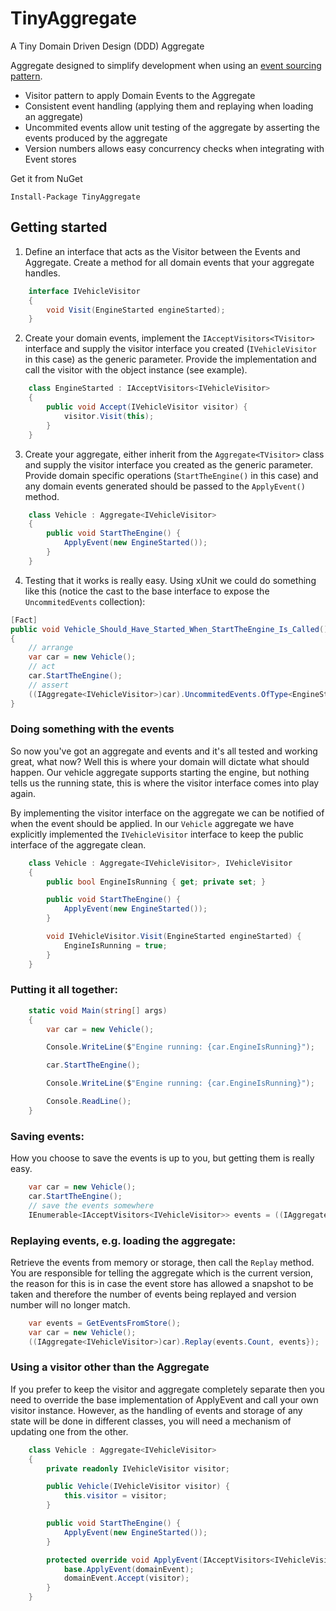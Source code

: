 # TinyAggregate
A Tiny Domain Driven Design (DDD) Aggregate

Aggregate designed to simplify development when using an [event sourcing pattern](https://martinfowler.com/eaaDev/EventSourcing.html).

* Visitor pattern to apply Domain Events to the Aggregate
* Consistent event handling (applying them and replaying when loading an aggregate)
* Uncommited events allow unit testing of the aggregate by asserting the events produced by the aggregate
* Version numbers allows easy concurrency checks when integrating with Event stores

Get it from NuGet
```
Install-Package TinyAggregate
```

## Getting started

1. Define an interface that acts as the Visitor between the Events and Aggregate. Create a method for all domain events that your aggregate handles.
```c#
    interface IVehicleVisitor
    {
        void Visit(EngineStarted engineStarted);
    }
```

2. Create your domain events, implement the `IAcceptVisitors<TVisitor>` interface and supply the visitor interface you created (`IVehicleVisitor` in this case) as the generic parameter. Provide the implementation and call the visitor with the object instance (see example).
```c#
    class EngineStarted : IAcceptVisitors<IVehicleVisitor>
    {
        public void Accept(IVehicleVisitor visitor) {
            visitor.Visit(this);
        }
    }
```

3. Create your aggregate, either inherit from the `Aggregate<TVisitor>` class and supply the visitor interface you created as the generic parameter. Provide domain specific operations (`StartTheEngine()` in this case) and any domain events generated should be passed to the `ApplyEvent()` method.
```c#
    class Vehicle : Aggregate<IVehicleVisitor>
    {
        public void StartTheEngine() {
            ApplyEvent(new EngineStarted());
        }
    }
```

4. Testing that it works is really easy. Using xUnit we could do something like this (notice the cast to the base interface to expose the `UncommitedEvents` collection):
```c#
[Fact]
public void Vehicle_Should_Have_Started_When_StartTheEngine_Is_Called() 
{
    // arrange
    var car = new Vehicle();
    // act
    car.StartTheEngine();
    // assert
    ((IAggregate<IVehicleVisitor>)car).UncommitedEvents.OfType<EngineStarted>().Count().Should().Be(1);
}
```

### Doing something with the events
So now you've got an aggregate and events and it's all tested and working great, what now? Well this is where your domain will dictate what should happen. Our vehicle aggregate supports starting the engine, but nothing tells us the running state, this is where the visitor interface comes into play again. 

By implementing the visitor interface on the aggregate we can be notified of when the event should be applied. In our `Vehicle` aggregate we have explicitly implemented the `IVehicleVisitor` interface to keep the public interface of the aggregate clean.

```c#
    class Vehicle : Aggregate<IVehicleVisitor>, IVehicleVisitor
    {
        public bool EngineIsRunning { get; private set; }

        public void StartTheEngine() {
            ApplyEvent(new EngineStarted());
        }

        void IVehicleVisitor.Visit(EngineStarted engineStarted) {
            EngineIsRunning = true;
        }
    }
```

### Putting it all together:
```c#
    static void Main(string[] args)
    {
        var car = new Vehicle();

        Console.WriteLine($"Engine running: {car.EngineIsRunning}");

        car.StartTheEngine();

        Console.WriteLine($"Engine running: {car.EngineIsRunning}");

        Console.ReadLine();
    }
```

### Saving events:
How you choose to save the events is up to you, but getting them is really easy.
```c#
    var car = new Vehicle();
    car.StartTheEngine();
    // save the events somewhere    
    IEnumerable<IAcceptVisitors<IVehicleVisitor>> events = ((IAggregate<IVehicleVisitor>)car).UncommitedEvents;
```

### Replaying events, e.g. loading the aggregate:
Retrieve the events from memory or storage, then call the `Replay` method. You are responsible for telling the aggregate which is the current version, the reason for this is in case the event store has allowed a snapshot to be taken and therefore the number of events being replayed and version number will no longer match.
```c#
    var events = GetEventsFromStore();
    var car = new Vehicle();
    ((IAggregate<IVehicleVisitor>)car).Replay(events.Count, events});
```

### Using a visitor other than the Aggregate
If you prefer to keep the visitor and aggregate completely separate then you need to override the base implementation of ApplyEvent and call your own visitor instance. However, as the handling of events and storage of any state will be done in different classes, you will need a mechanism of updating one from the other.

```c#
    class Vehicle : Aggregate<IVehicleVisitor>
    {
        private readonly IVehicleVisitor visitor;

        public Vehicle(IVehicleVisitor visitor) {
            this.visitor = visitor;
        }

        public void StartTheEngine() {
            ApplyEvent(new EngineStarted());
        }

        protected override void ApplyEvent(IAcceptVisitors<IVehicleVisitor> domainEvent) {
            base.ApplyEvent(domainEvent);
            domainEvent.Accept(visitor);            
        }
    }
```
